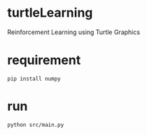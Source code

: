 # turtleLearning
Reinforcement Learning using Turtle Graphics

# requirement
```
pip install numpy
```

# run
```
python src/main.py
```
